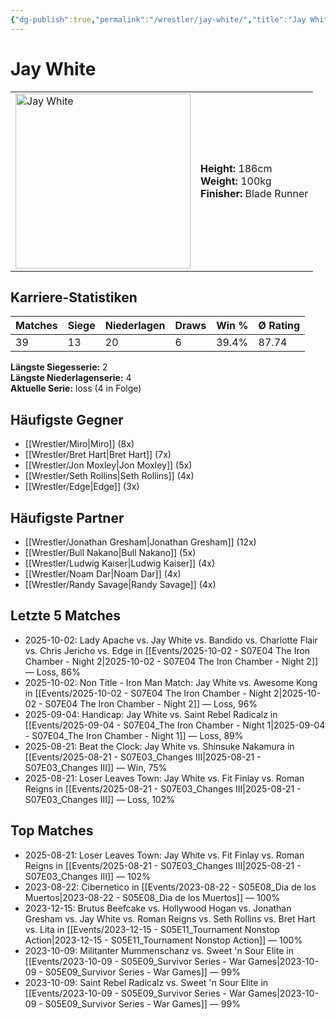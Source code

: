 ```yaml
---
{"dg-publish":true,"permalink":"/wrestler/jay-white/","title":"Jay White","tags":["wrestler"],"noteIcon":""}
---
```



# Jay White

<table>
        <tr>
        <td><img src="https://github.com/CptSpaulding1980/choke-slam-wrestling/releases/download/images/Jay_White.png" width="280" alt="Jay White"></td>
        <td>
        <b>Height:</b> 186cm<br>
        <b>Weight:</b> 100kg<br>
        <b>Finisher:</b> Blade Runner<br>
        </td>
        </tr>
        </table>
        

## Karriere-Statistiken

| Matches | Siege | Niederlagen | Draws | Win % | Ø Rating |
|---------|-------|-------------|-------|-------|-----------|
| 39 | 13 | 20 | 6 | 39.4% | 87.74 |

**Längste Siegesserie:** 2<br>**Längste Niederlagenserie:** 4<br>**Aktuelle Serie:** loss (4 in Folge)


## Häufigste Gegner
- [[Wrestler/Miro\|Miro]] (8x)
- [[Wrestler/Bret Hart\|Bret Hart]] (7x)
- [[Wrestler/Jon Moxley\|Jon Moxley]] (5x)
- [[Wrestler/Seth Rollins\|Seth Rollins]] (4x)
- [[Wrestler/Edge\|Edge]] (3x)

## Häufigste Partner
- [[Wrestler/Jonathan Gresham\|Jonathan Gresham]] (12x)
- [[Wrestler/Bull Nakano\|Bull Nakano]] (5x)
- [[Wrestler/Ludwig Kaiser\|Ludwig Kaiser]] (4x)
- [[Wrestler/Noam Dar\|Noam Dar]] (4x)
- [[Wrestler/Randy Savage\|Randy Savage]] (4x)

## Letzte 5 Matches
- 2025-10-02: Lady Apache vs. Jay White vs. Bandido vs. Charlotte Flair vs. Chris Jericho vs. Edge in [[Events/2025-10-02 - S07E04 The Iron Chamber - Night 2\|2025-10-02 - S07E04 The Iron Chamber - Night 2]] — Loss, 86%
- 2025-10-02: Non Title - Iron Man Match: Jay White vs. Awesome Kong in [[Events/2025-10-02 - S07E04 The Iron Chamber - Night 2\|2025-10-02 - S07E04 The Iron Chamber - Night 2]] — Loss, 96%
- 2025-09-04: Handicap: Jay White vs. Saint Rebel Radicalz in [[Events/2025-09-04 - S07E04_The Iron Chamber - Night 1\|2025-09-04 - S07E04_The Iron Chamber - Night 1]] — Loss, 89%
- 2025-08-21: Beat the Clock: Jay White vs. Shinsuke Nakamura in [[Events/2025-08-21 - S07E03_Changes III\|2025-08-21 - S07E03_Changes III]] — Win, 75%
- 2025-08-21: Loser Leaves Town: Jay White vs. Fit Finlay vs. Roman Reigns in [[Events/2025-08-21 - S07E03_Changes III\|2025-08-21 - S07E03_Changes III]] — Loss, 102%

## Top Matches
- 2025-08-21: Loser Leaves Town: Jay White vs. Fit Finlay vs. Roman Reigns in [[Events/2025-08-21 - S07E03_Changes III\|2025-08-21 - S07E03_Changes III]] — 102%
- 2023-08-22: Cibernetico in [[Events/2023-08-22 - S05E08_Dia de los Muertos\|2023-08-22 - S05E08_Dia de los Muertos]] — 100%
- 2023-12-15: Brutus Beefcake vs. Hollywood Hogan vs. Jonathan Gresham vs. Jay White vs. Roman Reigns vs. Seth Rollins vs. Bret Hart vs. Lita in [[Events/2023-12-15 - S05E11_Tournament Nonstop Action\|2023-12-15 - S05E11_Tournament Nonstop Action]] — 100%
- 2023-10-09: Militanter Mummenschanz vs. Sweet 'n Sour Elite in [[Events/2023-10-09 - S05E09_Survivor Series - War Games\|2023-10-09 - S05E09_Survivor Series - War Games]] — 99%
- 2023-10-09: Saint Rebel Radicalz vs. Sweet 'n Sour Elite in [[Events/2023-10-09 - S05E09_Survivor Series - War Games\|2023-10-09 - S05E09_Survivor Series - War Games]] — 99%
